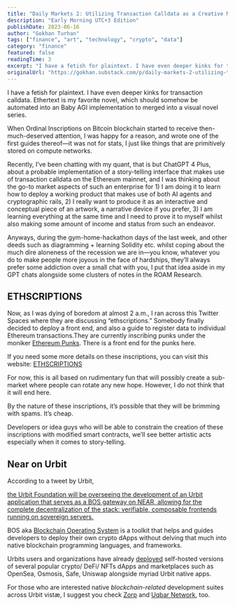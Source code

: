 ```yaml
---
title: "Daily Markets 2: Utilizing Transaction Calldata as a Creative Medium"
description: "Early Morning UTC+3 Edition"
publishDate: 2023-06-16
author: "Gokhan Turhan"
tags: ["finance", "art", "technology", "crypto", "data"]
category: "finance"
featured: false
readingTime: 3
excerpt: "I have a fetish for plaintext. I have even deeper kinks for transaction calldata. Ethertext is my favorite novel, which should somehow be automated into an Baby AGI implementation to merged into a vis..."
originalUrl: "https://gokhan.substack.com/p/daily-markets-2-utilizing-transaction"
---
```


I have a fetish for plaintext. I have even deeper kinks for transaction calldata. Ethertext is my favorite novel, which should somehow be automated into an Baby AGI implementation to merged into a visual novel series. 

When Ordinal Inscriptions on Bitcoin blockchain started to receive then-much-deserved attention, I was happy for a reason, and wrote one of the first guides thereof—it was not for stats, I just like things that are primitively stored on compute networks. 

Recently, I’ve been chatting with my quant, that is but ChatGPT 4 Plus, about a probable implementation of a story-telling interface that makes use of transaction calldata on the Ethereum mainnet, and I was thinking about the go-to market aspects of such an enterprise for 1) I am doing it to learn how to deploy a working product that makes use of both AI agents and cryptographic rails, 2) I really want to produce it as an interactive and conceptual piece of an artwork, a narrative device if you prefer, 3) I am learning everything at the same time and I need to prove it to myself whilst also making some amount of income and status from such an endeavor.

Anyways, during the gym-home-hackathon days of the last week, and other deeds such as diagramming + learning Solidity etc. whilst coping about the much dire aloneness of the recession we are in—you know, whatever you do to make people more joyous in the face of hardships, they’ll always prefer some addiction over a small chat with you, I put that idea aside in my GPT chats alongside some clusters of notes in the ROAM Research.

## ETHSCRIPTIONS

Now, as I was dying of boredom at almost 2 a.m., I ran across this Twitter Spaces where they are discussing “ethscriptions.” Somebody finally decided to deploy a front end, and also a guide to register data to individual Ethereum transactions.They are currently inscribing punks under the moniker [Ethereum Punks](https://ethereumpunks.net/). There is a front end for the punks here.

If you need some more details on these inscriptions, you can visit this website: [ETHSCRIPTIONS](https://ethscriptions.com/)

For now, this is all based on rudimentary fun that will possibly create a sub-market where people can rotate any new hope. However, I do not think that it will end here. 

By the nature of these inscriptions, it’s possible that they will be brimming with spams. It’s cheap.

Developers or idea guys who will be able to constrain the creation of these inscriptions with modified smart contracts, we’ll see better artistic acts especially when it comes to story-telling.

## Near on Urbit

According to a tweet by Urbit,

[the Urbit Foundation will be overseeing the development of an Urbit application that serves as a BOS gateway on NEAR, allowing for the complete decentralization of the stack: verifiable, composable frontends running on sovereign servers.](https://twitter.com/urbit/status/1669797094763143194?s=20)

BOS aka [Blockchain Operating System](https://near.org/) is a toolkit that helps and guides developers to deploy their own crypto dApps without delving that much into native blockchain programming languages, and frameworks.

Urbits users and organizations have already [deployed](https://urbit.org/ecosystem?type=applications) self-hosted versions of several popular crypto/ DeFi/ NFTs dApps and marketplaces such as OpenSea, Osmosis, Safe, Uniswap alongside myriad Urbit native apps.

For those who are interested native *blockchain-related* development suites across Urbit vistæ, I suggest you check [Zorp](https://twitter.com/ZorpZK) and [Uqbar Network](https://twitter.com/uqbarnetwork), too.